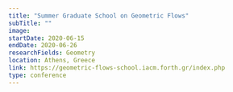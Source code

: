 ```yaml
---
title: "Summer Graduate School on Geometric Flows"
subTitle: ""
image:
startDate: 2020-06-15
endDate: 2020-06-26
researchFields: Geometry
location: Athens, Greece
link: https://geometric-flows-school.iacm.forth.gr/index.php
type: conference
---
```

